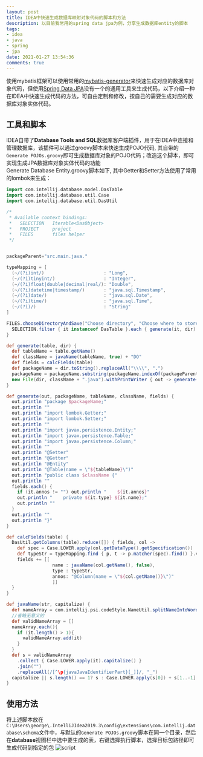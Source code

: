 ```yaml
---
layout: post
title: IDEA中快速生成数据库映射对象代码的脚本和方法
description: 以目前我常用的spring data jpa为例，分享生成数据库entity的脚本
tags:
- idea
- java
- spring
- jpa
date: 2021-01-27 13:54:36
comments: true
---
```


使用mybatis框架可以使用常用的[mybatis-generator](http://mybatis.org/generator/)来快速生成对应的数据库对象代码，但使用[Spring Data JPA](https://spring.io/projects/spring-data-jpa)没有一个的通用工具来生成代码，以下介绍一种在IDEA中快速生成代码的方法，可自由定制和修改，按自己的需要生成对应的数据库对象实体代码。  

## 工具和脚本
IDEA自带了**Database Tools and SQL**数据库客户端插件，用于在IDEA中连接和管理数据库，该插件可以通过groovy脚本来快速生成POJO代码, 其自带的`Generate POJOs.groovy`即可生成数据库对象的POJO代码；改造这个脚本，即可实现生成JPA数据库对象实体代码的功能  
Generate Database Entity.groovy脚本如下, 其中Getter和Setter方法使用了常用的lombok来生成：
```groovy
import com.intellij.database.model.DasTable
import com.intellij.database.util.Case
import com.intellij.database.util.DasUtil

/*
 * Available context bindings:
 *   SELECTION   Iterable<DasObject>
 *   PROJECT     project
 *   FILES       files helper
 */


packageParent="src.main.java."

typeMapping = [
  (~/(?i)int/)                      : "Long",
  (~/(?i)tinyint/)                  : "Integer",
  (~/(?i)float|double|decimal|real/): "Double",
  (~/(?i)datetime|timestamp/)       : "java.sql.Timestamp",
  (~/(?i)date/)                     : "java.sql.Date",
  (~/(?i)time/)                     : "java.sql.Time",
  (~/(?i)/)                         : "String"
]

FILES.chooseDirectoryAndSave("Choose directory", "Choose where to store generated files") { dir ->
  SELECTION.filter { it instanceof DasTable }.each { generate(it, dir) }
}

def generate(table, dir) {
  def tableName = table.getName()
  def className = javaName(tableName, true) + "DO"
  def fields = calcFields(table)
  def packageName = dir.toString().replaceAll("\\\\", ".")
  packageName = packageName.substring(packageName.indexOf(packageParent) + packageParent.length())
  new File(dir, className + ".java").withPrintWriter { out -> generate(out,packageName, tableName, className, fields) }
}

def generate(out, packageName, tableName, className, fields) {
  out.println "package $packageName;"
  out.println ""
  out.println "import lombok.Getter;"
  out.println "import lombok.Setter;"
  out.println ""
  out.println "import javax.persistence.Entity;"
  out.println "import javax.persistence.Table;"
  out.println "import javax.persistence.Column;"
  out.println ""
  out.println "@Setter"
  out.println "@Getter"
  out.println "@Entity"
  out.println "@Table(name = \"${tableName}\")"
  out.println "public class $className {"
  out.println ""
  fields.each() {
    if (it.annos != "") out.println "    ${it.annos}"
    out.println "    private ${it.type} ${it.name};"
    out.println ""
  }
  out.println ""
  out.println "}"
}

def calcFields(table) {
  DasUtil.getColumns(table).reduce([]) { fields, col ->
    def spec = Case.LOWER.apply(col.getDataType().getSpecification())
    def typeStr = typeMapping.find { p, t -> p.matcher(spec).find() }.value
    fields += [[
                 name : javaName(col.getName(), false),
                 type : typeStr,
                 annos: "@Column(name = \"${col.getName()}\")"
                 ]]
  }
}

def javaName(str, capitalize) {
  def nameArray = com.intellij.psi.codeStyle.NameUtil.splitNameIntoWords(str)
  //省略无意义的
  def validNameArray = []
  nameArray.each(){
    if (it.length() > 1){
      validNameArray.add(it)
    }
  }
  def s = validNameArray
    .collect { Case.LOWER.apply(it).capitalize() }
    .join("")
    .replaceAll(/[^\p{javaJavaIdentifierPart}[_]]/, "_")
  capitalize || s.length() == 1? s : Case.LOWER.apply(s[0]) + s[1..-1]
}
```
## 使用方法
将上述脚本放在`C:\Users\george\.IntelliJIdea2019.3\config\extensions\com.intellij.database\schema`文件中，与默认的`Generate POJOs.groovy`脚本在同一个目录，然后在**database**视图栏中选中要生成的表，右键选择执行脚本，选择目标包路径即可生成代码到指定的包
![script](/img/idea/script.jpg)